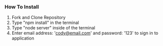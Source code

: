 ###  How To Install 

1. Fork and Clone Repository
2. Type "npm install" in the terminal 
3. Type "node server" inside of the terminal
4. Enter email address: 'cody@email.com' and password: '123' to sign in to application

